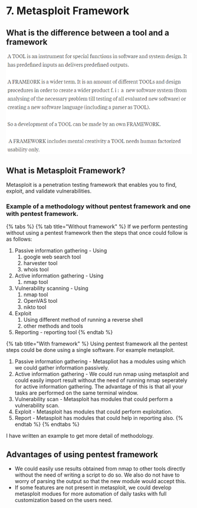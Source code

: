# 7. Metasploit Framework

## What is the difference between a **tool** and a **framework**

![](../../.gitbook/assets/image-66.png)

## What is Metasploit Framework?

Metasploit is a penetration testing framework that enables you to find, exploit, and validate vulnerabilities.

### Example of a methodology without pentest framework and one with pentest framework.

{% tabs %}
{% tab title="Without framework" %}
If we perform pentesting without using a pentest framework then the steps that once could follow is as follows:

1. Passive information gathering - Using 
   1. google web search tool
   2. harvester tool
   3. whois tool 
2. Active information gathering - Using
   1. nmap tool
3. Vulnerability scanning - Using 
   1. nmap tool
   2. OpenVAS tool
   3. nikto tool
4. Exploit
   1. Using different method of running a reverse shell
   2. other methods and tools
5. Reporting - reporting tool 
{% endtab %}

{% tab title="With framework" %}
Using pentest framework all the pentest steps could be done using a single software. For example metasploit.

1. Passive information gathering - Metaspliot has a modules using which we could gather information passively.
2. Active information gathering - We could run nmap using metasploit and could easily import result without the need of running nmap seperately for active information gathering. The advantage of this is that all your tasks are performed on the same terminal window.
3. Vulnerability scan - Metasploit has modules that could perform a vulnerability scan.
4. Exploit - Metasploit has modules that could perform exploitation.
5. Report - Metasploit has modules that could help in reporting also.
{% endtab %}
{% endtabs %}

I have written an example to get more detail of methodology.

## Advantages of using pentest framework

* We could easily use results obtained from nmap to other tools directly without the need of writing a script to do so. We also do not have to worry of parsing the output so that the new module would accept this. 
* If some features are not present in metasploit, we could develop metasploit modues for more automation of daily tasks with full customization based on the users need.

